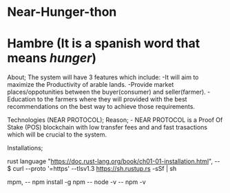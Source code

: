 # Near-Hunger-thon

# Hambre (It is a spanish word that means *hunger*)

About; 
The system will have 3 features which include:
      -It will aim to maximize the Productivity of arable lands.
      -Provide market places/oppotunities between the buyer(consumer) and seller(farmer).
      -Education to the farmers where they will provided with the best recommendations on the best way to achieve those requirements.
      
Technologies (NEAR PROTOCOL);
Reason;
       - NEAR PROTOCOL is a Proof Of Stake (POS) blockchain with low transfer fees and and fast trasactions which will be crucial to 
         the system.

Installations;

rust language "https://doc.rust-lang.org/book/ch01-01-installation.html", 
             -- $ curl --proto '=https' --tlsv1.3 https://sh.rustup.rs -sSf | sh

mpm, 
    -- npm install -g npm
    -- node -v
    -- npm -v
    

